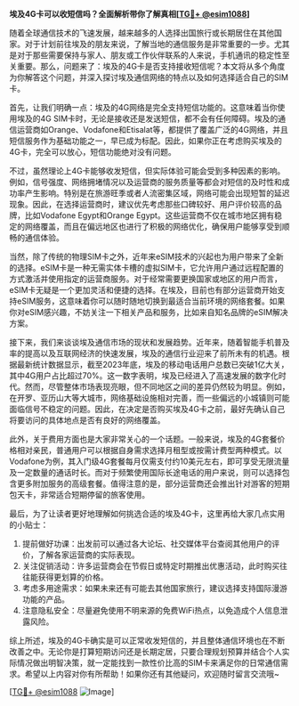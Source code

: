 **埃及4G卡可以收短信吗？全面解析带你了解真相[[TG💪+ @esim1088](https://t.me/s/esim1088)]**

随着全球通信技术的飞速发展，越来越多的人选择出国旅行或长期居住在其他国家。对于计划前往埃及的朋友来说，了解当地的通信服务是非常重要的一步。尤其是对于那些需要保持与家人、朋友或工作伙伴联系的人来说，手机通讯的稳定性至关重要。那么，问题来了：埃及的4G卡是否支持接收短信呢？本文将从多个角度为你解答这个问题，并深入探讨埃及通信网络的特点以及如何选择适合自己的SIM卡。

首先，让我们明确一点：埃及的4G网络是完全支持短信功能的。这意味着当你使用埃及的4G SIM卡时，无论是接收还是发送短信，都不会有任何障碍。埃及的通信运营商如Orange、Vodafone和Etisalat等，都提供了覆盖广泛的4G网络，并且短信服务作为基础功能之一，早已成为标配。因此，如果你正在考虑购买埃及的4G卡，完全可以放心，短信功能绝对没有问题。

不过，虽然理论上4G卡能够收发短信，但实际体验可能会受到多种因素的影响。例如，信号强度、网络拥堵情况以及运营商的服务质量等都会对短信的及时性和成功率产生影响。特别是在旅游旺季或者人流密集区域，网络可能会出现短暂的延迟现象。因此，在选择运营商时，建议优先考虑那些口碑较好、用户评价较高的品牌，比如Vodafone Egypt和Orange Egypt。这些运营商不仅在城市地区拥有稳定的网络覆盖，而且在偏远地区也进行了积极的网络优化，确保用户能够享受到顺畅的通信体验。

当然，除了传统的物理SIM卡之外，近年来eSIM技术的兴起也为用户带来了全新的选择。eSIM卡是一种无需实体卡槽的虚拟SIM卡，它允许用户通过远程配置的方式激活并使用指定的运营商服务。对于经常需要更换国家或地区的用户而言，eSIM卡无疑是一个更加灵活和便捷的选择。在埃及，目前也有部分运营商开始支持eSIM服务，这意味着你可以随时随地切换到最适合当前环境的网络套餐。如果你对eSIM感兴趣，不妨关注一下相关产品和服务，比如来自知名品牌的eSIM解决方案。

接下来，我们来谈谈埃及通信市场的现状和发展趋势。近年来，随着智能手机普及率的提高以及互联网经济的快速发展，埃及的通信行业迎来了前所未有的机遇。根据最新统计数据显示，截至2023年底，埃及的移动电话用户总数已突破1亿大关，其中4G用户占比超过70%。这一数字表明，埃及已经进入了高速发展的数字化时代。然而，尽管整体市场表现亮眼，但不同地区之间的差异仍然较为明显。例如，在开罗、亚历山大等大城市，网络基础设施相对完善，而一些偏远的小城镇则可能面临信号不稳定的问题。因此，在决定是否购买埃及4G卡之前，最好先确认自己将要访问的具体地点是否有良好的网络覆盖。

此外，关于费用方面也是大家非常关心的一个话题。一般来说，埃及的4G套餐价格相对亲民，普通用户可以根据自身需求选择月租型或按需计费型两种模式。以Vodafone为例，其入门级4G套餐每月仅需支付约10美元左右，即可享受无限流量及一定数量的通话时长。而对于频繁使用国际长途电话的用户来说，则可以选择包含更多附加服务的高级套餐。值得注意的是，部分运营商还会推出针对游客的短期包天卡，非常适合短期停留的旅客使用。

最后，为了让读者更好地理解如何挑选合适的埃及4G卡，这里再给大家几点实用的小贴士：
1. 提前做好功课：出发前可以通过各大论坛、社交媒体平台查阅其他用户的评价，了解各家运营商的实际表现。
2. 关注促销活动：许多运营商会在节假日或特定时期推出优惠活动，此时购买往往能获得更划算的价格。
3. 考虑多用途需求：如果未来还有可能去其他国家旅行，建议选择支持国际漫游功能的产品。
4. 注意隐私安全：尽量避免使用不明来源的免费WiFi热点，以免造成个人信息泄露风险。

综上所述，埃及的4G卡确实是可以正常收发短信的，并且整体通信环境也在不断改善之中。无论你是打算短期访问还是长期定居，只要合理规划预算并结合个人实际情况做出明智决策，就一定能找到一款性价比高的SIM卡来满足你的日常通信需求。希望以上内容对你有所帮助！如果你还有其他疑问，欢迎随时留言交流哦~

[[TG💪+ @esim1088](https://t.me/s/esim1088) ![Image](https://i.postimg.cc/4NQfJmqS/Snipaste-2025-05-13-00-14-12.png)]